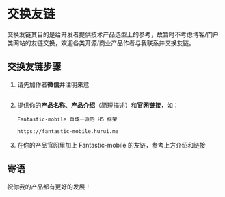 <script setup>
import { withBase } from 'vitepress'
</script>

# 交换友链

交换友链其目的是给开发者提供技术产品选型上的参考，故暂时不考虑博客/门户类网站的友链交换，欢迎各类开源/商业产品作者与我联系并交换友链。

## 交换友链步骤

1. 请先加作者**微信**并注明来意

<p align="center"><img :src="withBase('/friend-wechat.png')" width="300" /></p>

2. 提供你的**产品名称**、**产品介绍**（简短描述）和**官网链接**，如：

    `Fantastic-mobile 自成一派的 H5 框架`

    `https://fantastic-mobile.hurui.me`

3. 在你的产品官网里加上 Fantastic-mobile 的友链，参考上方介绍和链接

## 寄语

祝你我的产品都有更好的发展！

